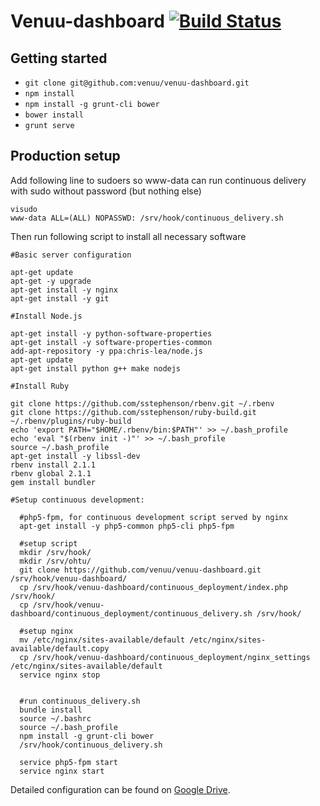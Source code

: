 # Venuu-dashboard [![Build Status](https://circleci.com/gh/venuu/venuu-dashboard.png?circle-token=c78cb6dacd86ddba01a411456ea2ab0bef6ce414)](https://circleci.com/gh/venuu/venuu-dashboard)

## Getting started
  * `git clone git@github.com:venuu/venuu-dashboard.git`
  * `npm install`
  * `npm install -g grunt-cli bower `
  * `bower install`
  * `grunt serve`

## Production setup

Add following line to sudoers so www-data can run continuous delivery with sudo without password (but nothing else)
```
visudo
www-data ALL=(ALL) NOPASSWD: /srv/hook/continuous_delivery.sh
```

Then run following script to install all necessary software

```
#Basic server configuration

apt-get update
apt-get -y upgrade
apt-get install -y nginx
apt-get install -y git

#Install Node.js

apt-get install -y python-software-properties
apt-get install -y software-properties-common
add-apt-repository -y ppa:chris-lea/node.js
apt-get update
apt-get install python g++ make nodejs

#Install Ruby

git clone https://github.com/sstephenson/rbenv.git ~/.rbenv
git clone https://github.com/sstephenson/ruby-build.git ~/.rbenv/plugins/ruby-build
echo 'export PATH="$HOME/.rbenv/bin:$PATH"' >> ~/.bash_profile
echo 'eval "$(rbenv init -)"' >> ~/.bash_profile
source ~/.bash_profile
apt-get install -y libssl-dev
rbenv install 2.1.1
rbenv global 2.1.1
gem install bundler

#Setup continuous development:

  #php5-fpm, for continuous development script served by nginx
  apt-get install -y php5-common php5-cli php5-fpm
  
  #setup script
  mkdir /srv/hook/
  mkdir /srv/ohtu/
  git clone https://github.com/venuu/venuu-dashboard.git /srv/hook/venuu-dashboard/
  cp /srv/hook/venuu-dashboard/continuous_deployment/index.php /srv/hook/
  cp /srv/hook/venuu-dashboard/continuous_deployment/continuous_delivery.sh /srv/hook/

  #setup nginx
  mv /etc/nginx/sites-available/default /etc/nginx/sites-available/default.copy
  cp /srv/hook/venuu-dashboard/continuous_deployment/nginx_settings /etc/nginx/sites-available/default
  service nginx stop
  
  
  #run continuous_delivery.sh
  bundle install
  source ~/.bashrc
  source ~/.bash_profile
  npm install -g grunt-cli bower
  /srv/hook/continuous_delivery.sh
  
  service php5-fpm start
  service nginx start
```



Detailed configuration can be found on [Google Drive](https://docs.google.com/document/d/1ptHqRnnKQh2z2oObZt5Df3rILxeJ84YM_uBMEtYwNeU).


